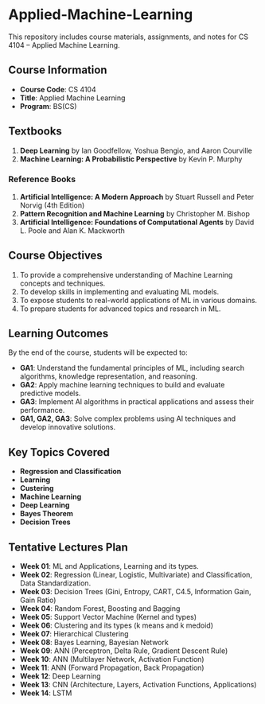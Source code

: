# Applied-Machine-Learning
This repository includes course materials, assignments, and notes for CS 4104 – Applied Machine Learning.

## Course Information

- **Course Code**: CS 4104
- **Title**: Applied Machine Learning
- **Program**: BS(CS)

## Textbooks

1. **Deep Learning** by Ian Goodfellow, Yoshua Bengio, and Aaron Courville
2. **Machine Learning: A Probabilistic Perspective** by Kevin P. Murphy

### Reference Books

1. **Artificial Intelligence: A Modern Approach** by Stuart Russell and Peter Norvig (4th Edition)
2. **Pattern Recognition and Machine Learning** by Christopher M. Bishop
3. **Artificial Intelligence: Foundations of Computational Agents** by David L. Poole and Alan K. Mackworth

## Course Objectives

1. To provide a comprehensive understanding of Machine Learning concepts and techniques.
2. To develop skills in implementing and evaluating ML models.
3. To expose students to real-world applications of ML in various domains.
4. To prepare students for advanced topics and research in ML.

## Learning Outcomes

By the end of the course, students will be expected to:

- **GA1**: Understand the fundamental principles of ML, including search algorithms, knowledge representation, and reasoning.
- **GA2**: Apply machine learning techniques to build and evaluate predictive models.
- **GA3**: Implement AI algorithms in practical applications and assess their performance.
- **GA1, GA2, GA3**: Solve complex problems using AI techniques and develop innovative solutions.

## Key Topics Covered

- **Regression and Classification**
- **Learning**
- **Custering**
- **Machine Learning**
- **Deep Learning**
- **Bayes Theorem**
- **Decision Trees**

## Tentative Lectures Plan

- **Week 01**: ML and Applications, Learning and its types.
- **Week 02**: Regression (Linear, Logistic, Multivariate) and Classification, Data Standardization.
- **Week 03**: Decision Trees (Gini, Entropy, CART, C4.5, Information Gain, Gain Ratio)
- **Week 04**: Random Forest, Boosting and Bagging
- **Week 05**: Support Vector Machine (Kernel and types)
- **Week 06**: Clustering and its types (k means and k medoid)
- **Week 07**: Hierarchical Clustering
- **Week 08**: Bayes Learning, Bayesian Network
- **Week 09**: ANN (Perceptron, Delta Rule, Gradient Descent Rule)
- **Week 10**: ANN (Multilayer Network, Activation Function) 
- **Week 11**: ANN (Forward Propagation, Back Propagation)
- **Week 12**: Deep Learning
- **Week 13**: CNN (Architecture, Layers, Activation Functions, Applications)
- **Week 14**: LSTM
